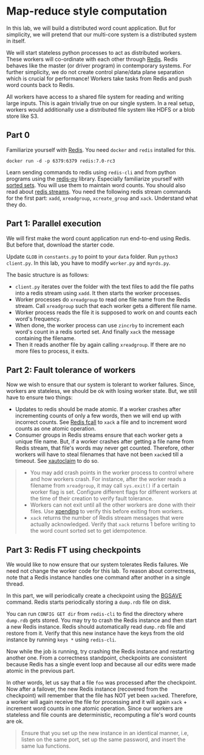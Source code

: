 # Map-reduce style computation

In this lab, we will build a distributed word count application. But for
simplicity, we will pretend that our multi-core system is a distributed system
in itself.

We will start stateless python processes to act as distributed workers. These
workers will co-ordinate with each other through [Redis](https://redis.io/).
Redis behaves like the master (or driver program) in contemporary systems.  For
further simplicity, we do not create control plane/data plane separation which
is crucial for performance! Workers take tasks from Redis and push word counts 
back to Redis.

All workers have access to a shared file system for reading and writing large
inputs. This is again trivially true on our single system. In a real setup,
workers would additionally use a distributed file system like HDFS or a blob
store like S3.

## Part 0
Familiarize yourself with [Redis](https://redis.io/).  You need `docker` and
`redis` installed for this.

```
docker run -d -p 6379:6379 redis:7.0-rc3
```

Learn sending commands to redis using `redis-cli` and from python programs using
the [redis-py](https://github.com/redis/redis-py) library. Especially
familiarize yourself with [sorted sets](https://redis.io/commands/zadd/). You
will use them to maintain word counts. You should also read about [redis
streams](https://redis.io/docs/data-types/streams-tutorial/). You need the
following redis stream commands for the first part: `xadd`, `xreadgroup`,
`xcreate_group` and `xack`. Understand what they do.


## Part 1: Parallel execution

We will first make the word count application run end-to-end using Redis.  But
before that, download the starter code.

Update `GLOB` in `constants.py` to point to your `data` folder.  Run 
`python3 client.py`. In this lab, you have to modify `worker.py` and `myrds.py`.

The basic structure is as follows: 

* `client.py` iterates over the folder with the text files to add the file paths
  into a redis stream using `xadd`. It then starts the worker processes.
* Worker processes do `xreadgroup` to read one file name from the Redis stream.
  Call `xreadgroup` such that each worker gets a different file name.
* Worker process reads the file it is supposed to work on and counts
  each word's frequency. 
* When done, the worker process can use `zincrby` to increment each word's count
  in a redis sorted set. And finally `xack` the message containing the filename.
* Then it reads another file by again calling `xreadgroup`. If there are no 
  more files to process, it exits.

## Part 2: Fault tolerance of workers

Now we wish to ensure that our system is tolerant to worker failures. Since,
workers are stateless, we should be ok with losing worker state. But, we still
have to ensure two things:

* Updates to redis should be made atomic. If a worker crashes after incrementing
  counts of only a few words, then we will end up with incorrect counts. See
  [Redis fcall](https://redis.io/commands/fcall/) to `xack` a file and to
  increment word counts as one atomic operation.
* Consumer groups in Redis streams ensure that each worker gets a unique file 
  name. But, if a worker crashes after getting a file name from Redis stream, 
  that file's words may never get counted. Therefore, other workers will 
  have to steal filenames that have not been `xack`ed till a timeout.
  See [xautoclaim](https://redis.io/commands/xautoclaim/) to do so.

> * You may add crash points in the worker process to control where and how
>   workers crash. For instance, after the worker reads a filename from
>   `xreadgroup`, it may call `sys.exit()` if a certain worker flag is set. 
>   Configure different flags for different workers at the time of their creation 
>   to verify fault tolerance.
> * Workers can not exit until all the other workers are done with their files.
>   Use [xpending](https://redis.io/commands/xpending/) to verify this before 
>   exiting from workers.
> * `xack` returns the number of Redis stream messages that were actually
>   acknowledged. Verify that `xack` returns 1 before writing to the word count
>   sorted set to get idempotence.

## Part 3: Redis FT using checkpoints

We would like to now ensure that our system tolerates Redis failures. We
need not change the worker code for this lab. To reason about correctness, note
that a Redis instance handles one command after another in a single thread.

In this part, we will periodically create a checkpoint using
the [BGSAVE](https://redis.io/docs/management/persistence/#snapshotting)
command. Redis starts periodically storing a `dump.rdb` file on disk.

You can run `CONFIG GET dir` from `redis-cli` to find the directory where
`dump.rdb` gets stored. You may try to crash the Redis instance and then start a
new Redis instance. Redis should automatically read `dump.rdb` file and restore
from it. Verify that this new instance have the keys from the old instance by 
running `keys *` using `redis-cli`.

Now while the job is running, try crashing the Redis instance and restarting
another one. From a correctness standpoint, checkpoints are consistent because
Redis has a single event loop and because all our edits were made atomic in the
previous part. 

In other words, let us say that a file `foo` was processed after the checkpoint.
Now after a failover, the new Redis instance (recovered from the checkpoint)
will remember that the file has NOT yet been `xack`ed. Therefore, a worker will
again receive the file for processing and it will again `xack` + increment word
counts in one atomic operation. Since our workers are stateless and file counts 
are deterministic, recomputing a file's word counts are ok.

> Ensure that you set up the new instance in an identical manner, i.e, listen on 
> the same port, set up the same password, and insert the same lua functions.